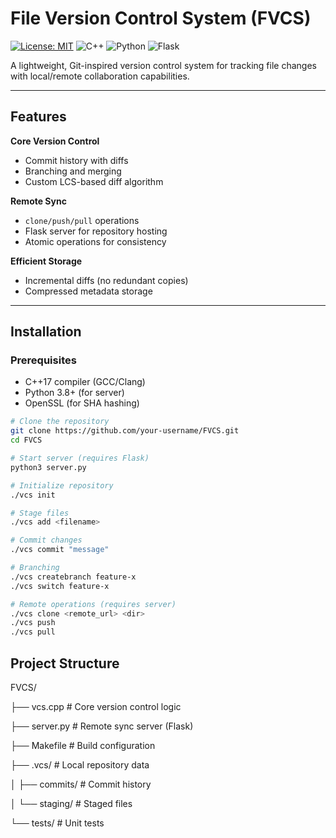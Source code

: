# File Version Control System (FVCS)

[![License: MIT](https://img.shields.io/badge/License-MIT-blue.svg)](LICENSE)
![C++](https://img.shields.io/badge/C++-17-blue)
![Python](https://img.shields.io/badge/Python-3.8+-green)
![Flask](https://img.shields.io/badge/Flask-2.0-red)

A lightweight, Git-inspired version control system for tracking file changes with local/remote collaboration capabilities.

---

## Features

 **Core Version Control**  
- Commit history with diffs  
- Branching and merging  
- Custom LCS-based diff algorithm  

 **Remote Sync**  
- `clone/push/pull` operations  
- Flask server for repository hosting  
- Atomic operations for consistency  

**Efficient Storage**  
- Incremental diffs (no redundant copies)  
- Compressed metadata storage  

---

## Installation

### Prerequisites
- C++17 compiler (GCC/Clang)
- Python 3.8+ (for server)
- OpenSSL (for SHA hashing)

```bash
# Clone the repository
git clone https://github.com/your-username/FVCS.git
cd FVCS

# Start server (requires Flask)
python3 server.py

# Initialize repository
./vcs init

# Stage files
./vcs add <filename>

# Commit changes
./vcs commit "message"

# Branching
./vcs createbranch feature-x
./vcs switch feature-x

# Remote operations (requires server)
./vcs clone <remote_url> <dir>
./vcs push
./vcs pull
```

## Project Structure

FVCS/

├── vcs.cpp        # Core version control logic

├── server.py      # Remote sync server (Flask)

├── Makefile       # Build configuration

├── .vcs/          # Local repository data

│   ├── commits/   # Commit history

│   └── staging/   # Staged files

└── tests/         # Unit tests

